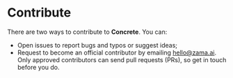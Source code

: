 # Contribute

There are two ways to contribute to **Concrete**. You can:

* Open issues to report bugs and typos or suggest ideas;
* Request to become an official contributor by emailing hello@zama.ai. Only approved contributors can send pull requests (PRs), so get in touch before you do.
